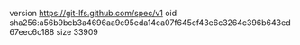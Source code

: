 version https://git-lfs.github.com/spec/v1
oid sha256:a56b9bcb3a4696aa9c95eda14ca07f645cf43e6c3264c396b643ed67eec6c188
size 33909
